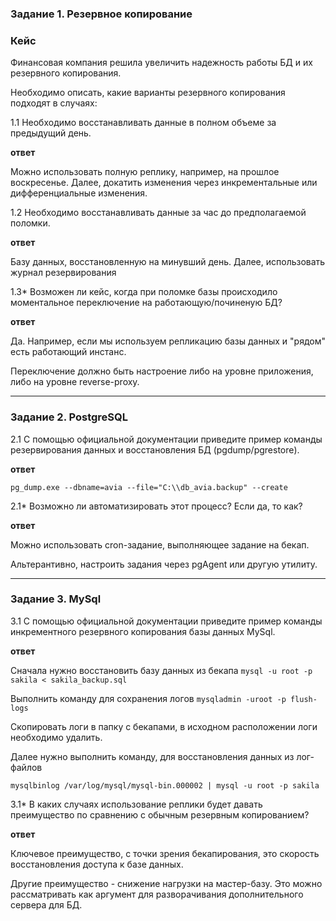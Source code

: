 ### Задание 1. Резервное копирование

### Кейс
Финансовая компания решила увеличить надежность работы БД и их резервного копирования. 

Необходимо описать, какие варианты резервного копирования подходят в случаях: 

1.1 Необходимо восстанавливать данные в полном объеме за предыдущий день.

**ответ**

Можно использовать полную реплику, например, на прошлое воскресенье.
Далее, докатить изменения через инкрементальные или дифференциальные изменения.

1.2 Необходимо восстанавливать данные за час до предполагаемой поломки.

**ответ**

Базу данных, восстановленную на минувший день.
Далее, использовать журнал резервирования

1.3* Возможен ли кейс, когда при поломке базы происходило моментальное переключение на работающую/починеную БД?

**ответ**

Да. Например, если мы используем репликацию базы данных и "рядом" есть работающий инстанс.

Переключение должно быть настроение либо на уровне приложения, либо на уровне reverse-proxy.

---

### Задание 2. PostgreSQL

2.1 С помощью официальной документации приведите пример команды резервирования данных и восстановления БД (pgdump/pgrestore).

**ответ**

`pg_dump.exe --dbname=avia --file="C:\\db_avia.backup" --create`

2.1* Возможно ли автоматизировать этот процесс? Если да, то как?

**ответ**

Можно использовать cron-задание, выполняющее задание на бекап.

Альтерантивно, настроить задания через pgAgent или другую утилиту.

---

### Задание 3. MySql

3.1 С помощью официальной документации приведите пример команды инкрементного резервного копирования базы данных MySql. 

**ответ**

Сначала нужно восстановить базу данных из бекапа
`mysql -u root -p sakila < sakila_backup.sql`

Выполнить команду для сохранения логов `mysqladmin -uroot -p flush-logs`

Скопировать логи в папку с бекапами, в исходном расположении логи необходимо удалить.

Далее нужно выполнить команду, для восстановления данных из лог-файлов

`mysqlbinlog /var/log/mysql/mysql-bin.000002 | mysql -u root -p sakila`


3.1* В каких случаях использование реплики будет давать преимущество по сравнению с обычным резервным копированием?

**ответ**

Ключевое преимущество, с точки зрения бекапирования, это скорость восстановления доступа к базе  данных.

Другие преимущество - снижение нагрузки на мастер-базу. Это можно рассматривать как аргумент для разворачивания дополнительного сервера для БД.
